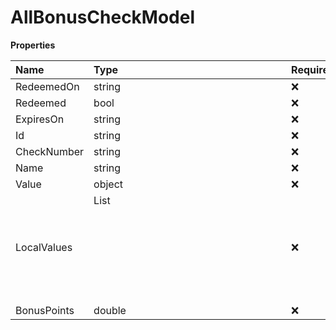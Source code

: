 # AllBonusCheckModel

**Properties**

| Name        | Type         | Required | Description |
| :---------- | :----------- | :------- | :---------- |
| RedeemedOn  | string       | ❌       |             |
| Redeemed    | bool         | ❌       |             |
| ExpiresOn   | string       | ❌       |             |
| Id          | string       | ❌       |             |
| CheckNumber | string       | ❌       |             |
| Name        | string       | ❌       |             |
| Value       | object       | ❌       |             |
| LocalValues | List<object> | ❌       |             |
| BonusPoints | double       | ❌       |             |

<!-- This file was generated by liblab | https://liblab.com/ -->
